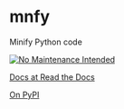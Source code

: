mnfy
====

Minify Python code

[![No Maintenance Intended](http://unmaintained.tech/badge.svg)](http://unmaintained.tech/)

[Docs at Read the Docs](http://mnfy.rtfd.org)

[On PyPI](https://pypi.python.org/pypi/mnfy)
